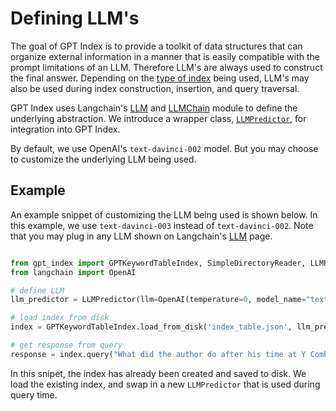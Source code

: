 # Defining LLM's

The goal of GPT Index is to provide a toolkit of data structures that can organize external information in a manner that 
is easily compatible with the prompt limitations of an LLM. Therefore LLM's are always used to construct the final
answer.
Depending on the [type of index](/reference/indices.rst) being used,
LLM's may also be used during index construction, insertion, and query traversal.

GPT Index uses Langchain's [LLM](https://langchain.readthedocs.io/en/latest/modules/llms.html) 
and [LLMChain](https://langchain.readthedocs.io/en/latest/modules/chains.html) module to define
the underlying abstraction. We introduce a wrapper class, 
[`LLMPredictor`](/reference/llm_predictor.rst), for integration into GPT Index.

By default, we use OpenAI's `text-davinci-002` model. But you may choose to customize
the underlying LLM being used.


## Example

An example snippet of customizing the LLM being used is shown below. 
In this example, we use `text-davinci-003` instead of `text-davinci-002`. Note that 
you may plug in any LLM shown on Langchain's 
[LLM](https://langchain.readthedocs.io/en/latest/modules/llms.html) page.


```python

from gpt_index import GPTKeywordTableIndex, SimpleDirectoryReader, LLMPredictor
from langchain import OpenAI

# define LLM
llm_predictor = LLMPredictor(llm=OpenAI(temperature=0, model_name="text-davinci-002"))

# load index from disk
index = GPTKeywordTableIndex.load_from_disk('index_table.json', llm_predictor=llm_predictor)

# get response from query
response = index.query("What did the author do after his time at Y Combinator?")

```

In this snipet, the index has already been created and saved to disk. We load
the existing index, and swap in a new `LLMPredictor` that is used during query time.